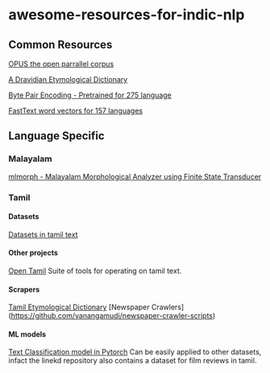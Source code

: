 # awesome-resources-for-indic-nlp

## Common Resources
[OPUS the open parrallel corpus](http://opus.nlpl.eu/OpenSubtitles-v2018.php)

[A Dravidian Etymological Dictionary](https://dsalsrv04.uchicago.edu/cgi-bin/app/burrow_query.py?page=1)

[Byte Pair Encoding - Pretrained for 275 language](https://nlp.h-its.org/bpemb/)

[FastText word vectors for 157 languages](https://fasttext.cc/docs/en/crawl-vectors.html)


## Language Specific

### Malayalam
[mlmorph - Malayalam Morphological Analyzer using Finite State Transducer](https://gitlab.com/smc/mlmorph)

### Tamil
#### Datasets
[Datasets in tamil text](https://github.com/vanangamudi/tharavukkanam)

#### Other projects
[Open Tamil](https://github.com/Ezhil-Language-Foundation/open-tamil) Suite of tools for operating on tamil text.

#### Scrapers
[Tamil Etymological Dictionary](https://github.com/vanangamudi/tamilvu-etymdict-scraper)
[Newspaper Crawlers] (https://github.com/vanangamudi/newspaper-crawler-scripts)

#### ML models
[Text Classification model in Pytorch](https://github.com/vanangamudi/tamil-news-classification) Can be easily applied to other datasets, infact the linekd repository also contains a dataset for film reviews in tamil.
